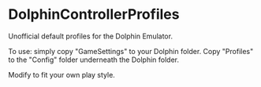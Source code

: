 # DolphinControllerProfiles
Unofficial default profiles for the Dolphin Emulator.

To use:  simply copy "GameSettings" to your Dolphin folder.  Copy "Profiles" to the "Config" folder underneath the Dolphin folder.

Modify to fit your own play style.